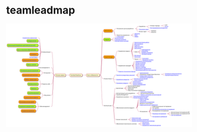 # teamleadmap

![TruePi4 teamlead skills](https://github.com/truep/teamleadmap/blob/main/TruePi4%20Lead%20skills.svg)

